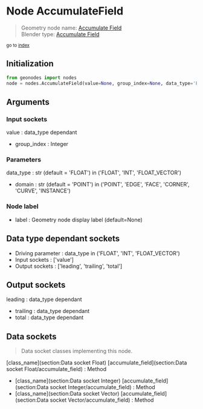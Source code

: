 
# Node AccumulateField

> Geometry node name: [Accumulate Field](https://docs.blender.org/manual/en/latest/modeling/geometry_nodes/material/accumulate_field.html)<br>
  Blender type: [Accumulate Field](https://docs.blender.org/api/current/bpy.types.GeometryNodeAccumulateField.html)
  
<sub>go to [index](/docs/index.md)</sub>

## Initialization

```python
from geonodes import nodes
node = nodes.AccumulateField(value=None, group_index=None, data_type='FLOAT', domain='POINT', label=None)
```



## Arguments


### Input sockets

value : data_type dependant
- group_index : Integer

### Parameters

data_type : str (default = 'FLOAT') in ('FLOAT', 'INT', 'FLOAT_VECTOR')
- domain : str (default = 'POINT') in ('POINT', 'EDGE', 'FACE', 'CORNER', 'CURVE', 'INSTANCE')

### Node label

- label : Geometry node display label (default=None)

## Data type dependant sockets

- Driving parameter : data_type in ('FLOAT', 'INT', 'FLOAT_VECTOR')
- Input sockets  : ['value']
- Output sockets : ['leading', 'trailing', 'total']   
  
  

## Output sockets

leading : data_type dependant
- trailing : data_type dependant
- total : data_type dependant

## Data sockets

> Data socket classes implementing this node.
  
[class_name](section:Data socket Float) [accumulate_field](section:Data socket Float/accumulate_field) : Method
- [class_name](section:Data socket Integer) [accumulate_field](section:Data socket Integer/accumulate_field) : Method
- [class_name](section:Data socket Vector) [accumulate_field](section:Data socket Vector/accumulate_field) : Method
  
